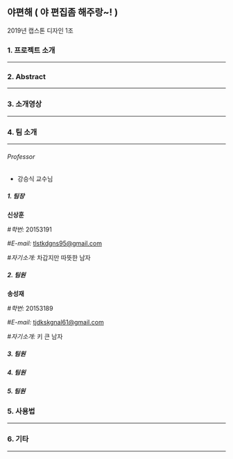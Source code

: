 ## 야편해 ( 야 편집좀 해주랑~! )

2019년 캡스톤 디자인 1조



### 1. 프로젝트 소개

------




### 2. Abstract

------




### 3. 소개영상

------







### 4. 팀 소개

------

###### Professor

- 강승식 교수님

##### 1. 팀장

**신상훈**


#*학번:*     20153191

#*E-mail:*  tlstkdgns95@gmail.com

#*자기소개:*     차갑지만 따뜻한 남자

##### 2. 팀원

**송성재**


#*학번:*    20153189

#*E-mail:*  tjdkskgnal61@gmail.com

#*자기소개:*     키 큰 남자

##### 3. 팀원


##### 4. 팀원


##### 5. 팀원



### 5. 사용법

------




### 6. 기타

------

